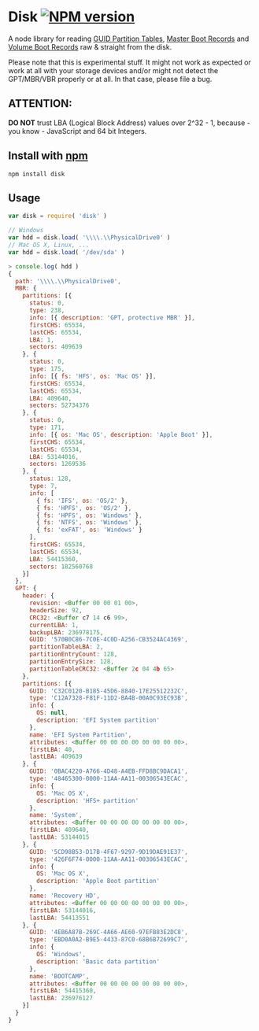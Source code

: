 
# Disk [![NPM version](https://badge.fury.io/js/disk.png)](https://npmjs.org/disk)

A node library for reading [GUID Partition Tables], [Master Boot Records] and [Volume Boot Records] raw & straight from the disk.

Please note that this is experimental stuff. It might not work as expected or work at all with your storage devices and/or might not detect the GPT/MBR/VBR properly or at all. In that case, please file a bug.

[GUID Partition Tables]: https://en.wikipedia.org/wiki/GUID_Partition_Table
[Master Boot Records]: https://en.wikipedia.org/wiki/Master_Boot_Record
[Volume Boot Records]: https://en.wikipedia.org/wiki/Volume_Boot_Record


## ATTENTION:
**DO NOT** trust LBA (Logical Block Address) values over 2^32 - 1,
because - you know - JavaScript and 64 bit Integers.


## Install with [npm](https://npmjs.org)

```
npm install disk
```



## Usage

```javascript
var disk = require( 'disk' )
```

```javascript
// Windows
var hdd = disk.load( '\\\\.\\PhysicalDrive0' )
// Mac OS X, Linux, ...
var hdd = disk.load( '/dev/sda' )
```

```javascript
> console.log( hdd )
{
  path: '\\\\.\\PhysicalDrive0',
  MBR: {
    partitions: [{
      status: 0,
      type: 238,
      info: [{ description: 'GPT, protective MBR' }],
      firstCHS: 65534,
      lastCHS: 65534,
      LBA: 1,
      sectors: 409639
    }, {
      status: 0,
      type: 175,
      info: [{ fs: 'HFS', os: 'Mac OS' }],
      firstCHS: 65534,
      lastCHS: 65534,
      LBA: 409640,
      sectors: 52734376
    }, {
      status: 0,
      type: 171,
      info: [{ os: 'Mac OS', description: 'Apple Boot' }],
      firstCHS: 65534,
      lastCHS: 65534,
      LBA: 53144016,
      sectors: 1269536
    }, {
      status: 128,
      type: 7,
      info: [
        { fs: 'IFS', os: 'OS/2' },
        { fs: 'HPFS', os: 'OS/2' },
        { fs: 'HPFS', os: 'Windows' },
        { fs: 'NTFS', os: 'Windows' },
        { fs: 'exFAT', os: 'Windows' }
      ],
      firstCHS: 65534,
      lastCHS: 65534,
      LBA: 54415360,
      sectors: 182560768
    }]
  },
  GPT: {
    header: {
      revision: <Buffer 00 00 01 00>,
      headerSize: 92,
      CRC32: <Buffer c7 14 c6 99>,
      currentLBA: 1,
      backupLBA: 236978175,
      GUID: '570B0C86-7C0E-4C0D-A256-CB3524AC4369',
      partitionTableLBA: 2,
      partitionEntryCount: 128,
      partitionEntrySize: 128,
      partitionTableCRC32: <Buffer 2c 04 4b 65>
    },
    partitions: [{
      GUID: 'C32C0120-B185-45D6-8840-17E25512232C',
      type: 'C12A7328-F81F-11D2-BA4B-00A0C93EC93B',
      info: {
        OS: null,
        description: 'EFI System partition'
      },
      name: 'EFI System Partition',
      attributes: <Buffer 00 00 00 00 00 00 00 00>,
      firstLBA: 40,
      lastLBA: 409639
    }, {
      GUID: '0BAC4220-A766-4D48-A4EB-FFD8BC9DACA1',
      type: '48465300-0000-11AA-AA11-00306543ECAC',
      info: {
        OS: 'Mac OS X',
        description: 'HFS+ partition'
      },
      name: 'System',
      attributes: <Buffer 00 00 00 00 00 00 00 00>,
      firstLBA: 409640,
      lastLBA: 53144015
    }, {
      GUID: '5CD98B53-D17B-4F67-9297-9D19DAE91E37',
      type: '426F6F74-0000-11AA-AA11-00306543ECAC',
      info: {
        OS: 'Mac OS X',
        description: 'Apple Boot partition'
      },
      name: 'Recovery HD',
      attributes: <Buffer 00 00 00 00 00 00 00 00>,
      firstLBA: 53144016,
      lastLBA: 54413551
    }, {
      GUID: '4EB6A87B-269C-4A66-AE60-97EFB83E2DC8',
      type: 'EBD0A0A2-B9E5-4433-87C0-68B6B72699C7',
      info: {
        OS: 'Windows',
        description: 'Basic data partition'
      },
      name: 'BOOTCAMP',
      attributes: <Buffer 00 00 00 00 00 00 00 00>,
      firstLBA: 54415360,
      lastLBA: 236976127
    }]
  }
}
```
